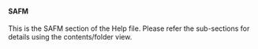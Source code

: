 <div class="section">

<div class="titlepage">

<div>

<div>

#### <span id="safm"></span>SAFM

</div>

</div>

</div>

This is the SAFM section of the Help file. Please refer the sub-sections
for details using the contents/folder view.

</div>
